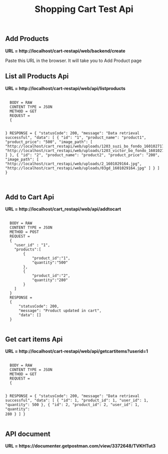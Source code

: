 <p align="center">
    <a href="https://github.com/yiisoft" target="_blank">
        <!-- <img src="https://avatars0.githubusercontent.com/u/993323" height="100px"> -->
    </a>
    <h1 align="center">Shopping Cart Test Api</h1>
    <br>
</p> 


<h2>Add Products</h2>
<strong>URL = http://localhost/cart-restapi/web/backend/create</strong>    
<p>Paste this URL in the browser. It will take you to Add Product page</p>

<h2>List all Products Api</h2>
<strong>URL = http://localhost/cart-restapi/web/api/listproducts</strong>
<pre>
  <code>
  BODY = RAW
  CONTENT TYPE = JSON
  METHOD = GET
  REQUEST =
  {

  }
  RESPONSE =
  {
      "statusCode": 200,
      "message": "Data retrieval successful",
      "data": [
          {
              "id": "1",
              "product_name": "product1",
              "product_price": "500",
              "image_path": [
                  "http://localhost/cart_restapi/web/uploads/1203_suzi_bo_fondo_1601027177.jpg",
                  "http://localhost/cart_restapi/web/uploads/1203_victor_bo_fondo_1601027177.jpg"
              ]
          },
          {
              "id": "2",
              "product_name": "product2",
              "product_price": "200",
              "image_path": [
                  "http://localhost/cart_restapi/web/uploads/2_1601029164.jpg",
                  "http://localhost/cart_restapi/web/uploads/03gd_1601029164.jpg"
              ]
          }
      ]
  }
  </code>
</pre>
<p></p>

<h2>Add to Cart Api</h2>
<strong>URL = http://localhost/cart_restapi/web/api/addtocart</strong>
<pre>
  <code>
  BODY = RAW
  CONTENT TYPE = JSON
  METHOD = POST
  REQUEST =
  {
    "user_id" : "1",
    "products":[
        {
            "product_id":"1",
            "quantity":"500"
        },
        {
            "product_id":"2",
            "quantity":"280"
        }
    ]
  }
  RESPONSE =
  {
      "statusCode": 200,
      "message": "Product updated in cart",
      "data": []
  }
  </code>
</pre>
<p></p>

<h2>Get cart items Api</h2>
<strong>URL = http://localhost/cart-restapi/web/api/getcartitems?userid=1</strong>
<pre>
  <code>
  BODY = RAW
  CONTENT TYPE = JSON
  METHOD = GET
  REQUEST =
  {

  }
  RESPONSE =
  {
      "statusCode": 200,
      "message": "Data retrieval successful",
      "data": [
          {
              "id": 1,
              "product_id": 1,
              "user_id": 1,
              "quantity": 500
          },
          {
              "id": 2,
              "product_id": 2,
              "user_id": 1,
              "quantity": 280
          }
      ]
  }
  </code>
</pre>
<p></p>


<h2>API document</h2>
<strong>URL = https://documenter.getpostman.com/view/3372648/TVKHTut3</strong>   


